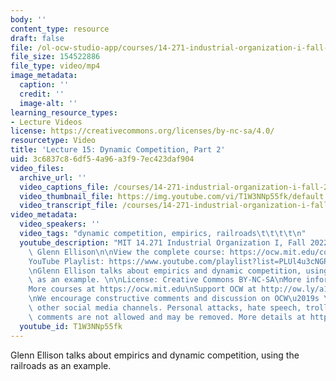 ```yaml
---
body: ''
content_type: resource
draft: false
file: /ol-ocw-studio-app/courses/14-271-industrial-organization-i-fall-2022/14271-f22-lecture-15-version-2_360p_16_9.mp4
file_size: 154522886
file_type: video/mp4
image_metadata:
  caption: ''
  credit: ''
  image-alt: ''
learning_resource_types:
- Lecture Videos
license: https://creativecommons.org/licenses/by-nc-sa/4.0/
resourcetype: Video
title: 'Lecture 15: Dynamic Competition, Part 2'
uid: 3c6837c8-6df5-4a96-a3f9-7ec423daf904
video_files:
  archive_url: ''
  video_captions_file: /courses/14-271-industrial-organization-i-fall-2022/1J_ctX2WC24fsEOHL0yJrxA9pCAibWrf-_transcript.webvtt
  video_thumbnail_file: https://img.youtube.com/vi/T1W3NNp55fk/default.jpg
  video_transcript_file: /courses/14-271-industrial-organization-i-fall-2022/1J_ctX2WC24fsEOHL0yJrxA9pCAibWrf-_transcript.pdf
video_metadata:
  video_speakers: ''
  video_tags: "dynamic competition, empirics, railroads\t\t\t\t\n"
  youtube_description: "MIT 14.271 Industrial Organization I, Fall 2022 \nInstructor:\
    \ Glenn Ellison\n\nView the complete course: https://ocw.mit.edu/courses/14-271-industrial-organization-i-fall-2022\n\
    YouTube Playlist: https://www.youtube.com/playlist?list=PLUl4u3cNGP62xkEY0YzLJSoquVBjPOl9S\n\
    \nGlenn Ellison talks about empirics and dynamic competition, using the railroads\
    \ as an example. \n\nLicense: Creative Commons BY-NC-SA\nMore information at https://ocw.mit.edu/terms\n\
    More courses at https://ocw.mit.edu\nSupport OCW at http://ow.ly/a1If50zVRlQ\n\
    \nWe encourage constructive comments and discussion on OCW\u2019s YouTube and\
    \ other social media channels. Personal attacks, hate speech, trolling, and inappropriate\
    \ comments are not allowed and may be removed. More details at https://ocw.mit.edu/comments."
  youtube_id: T1W3NNp55fk
---
```

Glenn Ellison talks about empirics and dynamic competition, using the railroads as an example.